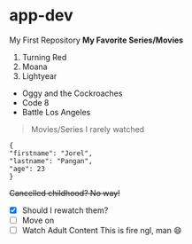 # app-dev
My First Repository
**My Favorite Series/Movies**
1. Turning Red
2. Moana
3. Lightyear
- Oggy and the Cockroaches
- Code 8
- Battle Los Angeles
> Movies/Series I rarely watched
```
{
"firstname": "Jorel",
"lastname": "Pangan",
"age": 23
}
```
~~Cancelled childhood? No way!~~
-[x] Should I rewatch them?
-[ ] Move on 
- [ ] Watch Adult Content
This is fire ngl, man 😄
